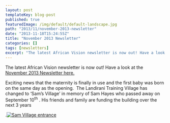 ```yaml
---
layout: post
templateKey: blog-post
published: true
featuredImage: /img/default/default-landscape.jpg
path: "2013/11/november-2013-newsletter"
date: "2013-11-18T15:24:55Z"
title: "November 2013 Newsletter"
categories: []
tags: [newsletters]
excerpt: "The latest African Vision newsletter is now out! Have a look at the November 2013 Newsletter here.E..."
---
```


The latest African Vision newsletter is now out! Have a look at the [November 2013 Newsletter here.](https://f000.backblazeb2.com/file/avm-wp-uploads/2013/11/Nov-AVM-Newsletter-issue-18-November-2013-.pdf "Nov 2013 Newsletter")

Exciting news that the maternity is finally in use and the first baby was born on the same day as the opening.  The Landirani Training Village has changed to ‘Sam’s Village’ in memory of Sam Hayes who passed away on September 10<sup>th</sup> . His friends and family are funding the building over the next 3 years

.[![Sam Village entrance](https://f000.backblazeb2.com/file/avm-wp-uploads/2013/11/Sam-Village-gate+sml-300x200.jpg)](https://f000.backblazeb2.com/file/avm-wp-uploads/2013/11/Sam-Village-gate+sml.jpg)
